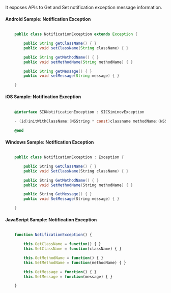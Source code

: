 It exposes APIs to Get and Set notification exception message information.


#### Android Sample: Notification Exception

```java

    public class NotificationException extends Exception {

        public String getClassName() { }
        public void setClassName(String className) { }

        public String getMethodName() { }
        public void setMethodName(String methodName) { }

        public String getMessage() { }
        public void setMessage(String message) { }

    }

```

#### iOS Sample: Notification Exception

```objective-c
 
    @interface SIKNotificationException : SICSiminovException

    - (id)initWithClassName:(NSString * const)classname methodName:(NSString * const)methodname message:(NSString * const)exceptionmessage;

    @end

```

#### Windows Sample: Notification Exception

```c#

    public class NotificationException : Exception {

        public String GetClassName() { }
        public void SetClassName(String className) { }

        public String GetMethodName() { }
        public void SetMethodName(String methodName) { }

        public String GetMessage() { }
        public void SetMessage(String message) { }

    }

```

#### JavaScript Sample: Notification Exception

```javascript

    function NotificationException() {

        this.GetClassName = function() { }
        this.SetClassName = function(className) { }

        this.GetMethodName = function() { }
        this.SetMethodName = function(methodName) { }

        this.GetMessage = function() { }
        this.SetMessage = function(message) { }

    }

```